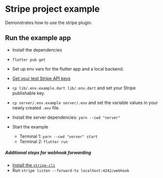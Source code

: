 # Stripe project example

Demonstrates how to use the stripe plugin.

## Run the example app

- Install the dependencies
- `flutter pub get`
- Set up env vars for the flutter app and a local backend.
- [Get your test Stripe API keys](https://stripe.com/docs/keys)
- `cp lib/.env.example.dart lib/.env.dart` and set your Stripe publishable key.
- `cp server/.env.example server/.env` and set the variable values in your newly created `.env` file.

- Install the server dependencies: `yarn --cwd "server"`
- Start the example
  - Terminal 1: `yarn --cwd "server" start`
  - Terminal 2: `flutter run`

##### Additional steps for webhook forwarding

- [Install the `stripe-cli`](https://stripe.com/docs/stripe-cli)
- Run `stripe listen --forward-to localhost:4242/webhook`
